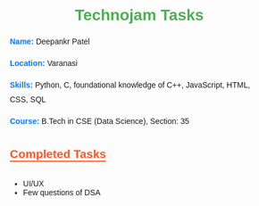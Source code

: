 <div style="font-family: Arial, sans-serif;padding: 20px;  max-width: 800px; " >
    <h1 style="color: #4CAF50; text-align: center;">Technojam Tasks</h1>
    <div style="line-height: 1.8;">
        <p><span style="color: #007BFF; font-weight: bold;">Name:</span> Deepankr Patel</p>
        <p><span style="color: #007BFF; font-weight: bold;">Location:</span> Varanasi</p>
        <p><span style="color: #007BFF; font-weight: bold;">Skills:</span> Python, C, foundational knowledge of C++, JavaScript, HTML, CSS, SQL</p>
        <p><span style="color: #007BFF; font-weight: bold;">Course:</span> B.Tech in CSE (Data Science), Section: 35</p>
    </div>

  <div>
    <h2 style="color: #FF5722; margin-top: 20px; border-bottom: 2px solid #FF5722; display: inline-block;">Completed Tasks</h2>
    <ul>
        <li>UI/UX</li>
        <li>Few questions of DSA</li>
    </ul>
  </div>
</div>
